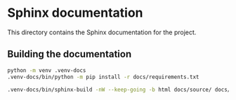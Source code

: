 # Sphinx documentation

This directory contains the Sphinx documentation for the project.

## Building the documentation

```bash
python -m venv .venv-docs
.venv-docs/bin/python -m pip install -r docs/requirements.txt

.venv-docs/bin/sphinx-build -nW --keep-going -b html docs/source/ docs/_build/html
```
